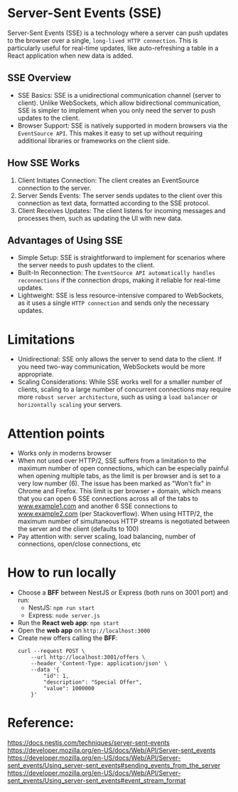 # Server-Sent Events (SSE)
Server-Sent Events (SSE) is a technology where a server can push updates to the browser over a single, `long-lived HTTP connection`. This is particularly useful for real-time updates, like auto-refreshing a table in a React application when new data is added.

## SSE Overview
- SSE Basics: SSE is a unidirectional communication channel (server to client). Unlike WebSockets, which allow bidirectional communication, SSE is simpler to implement when you only need the server to push updates to the client.
- Browser Support: SSE is natively supported in modern browsers via the `EventSource API`. This makes it easy to set up without requiring additional libraries or frameworks on the client side.

## How SSE Works
1. Client Initiates Connection: The client creates an EventSource connection to the server.
2. Server Sends Events: The server sends updates to the client over this connection as text data, formatted according to the SSE protocol.
3. Client Receives Updates: The client listens for incoming messages and processes them, such as updating the UI with new data.

## Advantages of Using SSE
- Simple Setup: SSE is straightforward to implement for scenarios where the server needs to push updates to the client.
- Built-In Reconnection: The `EventSource API automatically handles reconnections` if the connection drops, making it reliable for real-time updates.
- Lightweight: SSE is less resource-intensive compared to WebSockets, as it uses a single `HTTP connection` and sends only the necessary updates.

# Limitations
- Unidirectional: SSE only allows the server to send data to the client. If you need two-way communication, WebSockets would be more appropriate.
- Scaling Considerations: While SSE works well for a smaller number of clients, scaling to a large number of concurrent connections may require more `robust server architecture`, such as using a `load balancer` or `horizontally scaling` your servers.

# Attention points
- Works only in moderns browser
- When not used over HTTP/2, SSE suffers from a limitation to the maximum number of open connections, which can be especially painful when opening multiple tabs, as the limit is per browser and is set to a very low number (6). The issue has been marked as "Won't fix" in Chrome and Firefox. This limit is per browser + domain, which means that you can open 6 SSE connections across all of the tabs to www.example1.com and another 6 SSE connections to www.example2.com (per Stackoverflow). When using HTTP/2, the maximum number of simultaneous HTTP streams is negotiated between the server and the client (defaults to 100)
- Pay attention with: server scaling, load balancing, number of connections, open/close connections, etc

# How to run locally
- Choose a **BFF** between NestJS or Express (both runs on 3001 port) and run:
  - NestJS: `npm run start`
  - Express: `node server.js`
- Run the **React web app**: `npm start`
- Open the **web app** on `http://localhost:3000`
- Create new offers calling the **BFF**: 
    ```curl
    curl --request POST \
        --url http://localhost:3001/offers \
        --header 'Content-Type: application/json' \
        --data '{
            "id": 1,
            "description": "Special Offer",
            "value": 1000000
        }'
    ```
  
# Reference:
https://docs.nestjs.com/techniques/server-sent-events
https://developer.mozilla.org/en-US/docs/Web/API/Server-sent_events
https://developer.mozilla.org/en-US/docs/Web/API/Server-sent_events/Using_server-sent_events#sending_events_from_the_server
https://developer.mozilla.org/en-US/docs/Web/API/Server-sent_events/Using_server-sent_events#event_stream_format